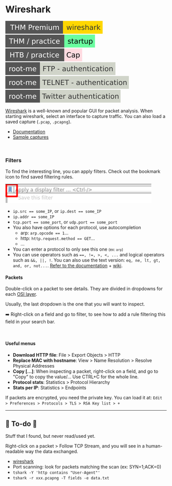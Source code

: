 # Wireshark

[![wireshark](../../../../../cybersecurity/_badges/thmp/wireshark.svg)](https://tryhackme.com/room/wireshark)
[![startup](../../../../../cybersecurity/_badges/thm-p/startup.svg)](https://tryhackme.com/room/startup)
[![cap](../../../../../cybersecurity/_badges/htb-p/cap.svg)](https://app.hackthebox.com/machines/Cap)
[![ftp_authentication](../../../../../cybersecurity/_badges/rootme/network/ftp_authentication.svg)](https://www.root-me.org/en/Challenges/Network/FTP-authentication)
[![telnet_authentication](../../../../../cybersecurity/_badges/rootme/network/telnet_authentication.svg)](https://www.root-me.org/en/Challenges/Network/TELNET-authentication)
[![twitter_authentication](../../../../../cybersecurity/_badges/rootme/network/twitter_authentication.svg)](https://www.root-me.org/en/Challenges/Network/Twitter-authentication-101)

<div class="row row-cols-lg-2"><div>

[Wireshark](https://www.wireshark.org/download.html) is a well-known and popular GUI for packet analysis. When starting wireshark, select an interface to capture traffic. You can also load a saved capture (`.pcap`, `.pcapng`).

* [Documentation](https://www.wireshark.org/docs/)
* [Sample captures](https://wiki.wireshark.org/SampleCaptures)

<br>

### Filters

To find the interesting line, you can apply filters. Check out the bookmark icon to find saved filtering rules.

![Filter icon](_images/filter.png)

* `ip.src == some_IP`, or `ip.dest == some_IP`
* `ip.addr == some_IP`
* `tcp.port == some_port`, or `udp.port == some_port`
* You also have options for each protocol, use autocompletion
  * arp: `arp.opcode == 1`...
  * http: `http.request.method == GET`...
  * ...
* You can enter a protocol to only see this one <small>(ex: `arp`)</small>
* You can use operators such as `==, !=, >, <, ...` and logical operators such as `&&, ||, !`. You can also use the text version: `eq, ne, lt, gt, and, or, not...`. [Refer to the documentation](https://www.wireshark.org/docs/wsug_html_chunked/ChWorkBuildDisplayFilterSection.html) + [wiki](https://gitlab.com/wireshark/wireshark/-/wikis/CaptureFilters).
</div><div>

#### Packets

Double-click on a packet to see details. They are divided in dropdowns for each [OSI layer](/operating-systems/networking/_knowledge/index.md#osi-model).

Usually, the last dropdown is the one that you will want to inspect.

➡️ Right-click on a field and go to filter, to see how to add a rule filtering this field in your search bar.

<br>

#### Useful menus

* **Download HTTP file**: File > Export Objects > HTTP
* **Replace MAC with hostname**: View > Name Resolution > Resolve Physical Addresses
* **Copy [...]**: When inspecting a packet, right-click on a field, and go to "Copy" to copy the value/... Use CTRL+C for the whole line.
* **Protocol stats**: Statistics > Protocol Hierarchy
* **Stats per IP**: Statistics > Endpoints

If packets are encrypted, you need the private key. You can load it at: `Edit > Preferences > Protocols > TLS > RSA Key list > +`
</div></div>

<hr class="sep-both">

## 👻 To-do 👻

Stuff that I found, but never read/used yet.

<div class="row row-cols-lg-2"><div>

Right-click on a packet > Follow TCP Stream, and you will see in a human-readable way the data exchanged.

* [wireshark](https://unit42.paloaltonetworks.com/wireshark-workshop-videos/)
* Port scanning: look for packets matching the scan (ex: SYN=1;ACK=0)
* `tshark -Y 'http contains "User-Agent"'`
* `tshark -r xxx.pcapng -T fields -e data.txt`
</div><div>
</div></div>